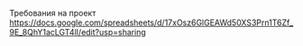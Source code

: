 Требования на проект https://docs.google.com/spreadsheets/d/17xOsz6GlGEAWd50XS3Prn1T6Zf_9E_8QhY1acLGT4lI/edit?usp=sharing
